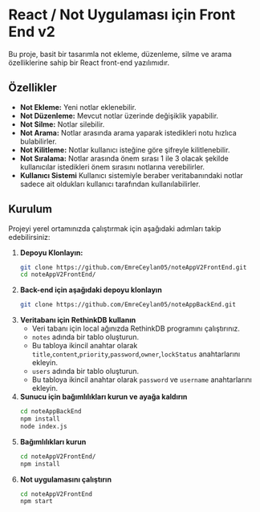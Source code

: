 # React / Not Uygulaması için Front End v2

Bu proje, basit bir tasarımla not ekleme, düzenleme, silme ve arama özelliklerine sahip bir React front-end yazılımıdır.

## Özellikler
- **Not Ekleme:** Yeni notlar eklenebilir.
- **Not Düzenleme:** Mevcut notlar üzerinde değişiklik yapabilir.
- **Not Silme:** Notlar silebilir.
- **Not Arama:** Notlar arasında arama yaparak istedikleri notu hızlıca bulabilirler.
- **Not Kilitleme:** Notlar kullanıcı isteğine göre şifreyle kilitlenebilir.
- **Not Sıralama:** Notlar arasında önem sırası 1 ile 3 olacak şekilde kullanıcılar istedikleri önem sırasını notlarına verebilirler.
- **Kullanıcı Sistemi** Kullanıcı sistemiyle beraber veritabanındaki notlar sadece ait oldukları kullanıcı tarafından kullanılabilirler.
## Kurulum
Projeyi yerel ortamınızda çalıştırmak için aşağıdaki adımları takip edebilirsiniz:
1. **Depoyu Klonlayın:**
   ```bash
   git clone https://github.com/EmreCeylan05/noteAppV2FrontEnd.git
   cd noteAppV2FrontEnd/
2. **Back-end için aşağıdaki depoyu klonlayın**
    ```bash
    git clone https://github.com/EmreCeylan05/noteAppBackEnd.git
3. **Veritabanı için RethinkDB kullanın**
   - Veri tabanı için local ağınızda RethinkDB programını çalıştırınız.
   - `notes` adında bir tablo oluşturun.
   - Bu tabloya ikincil anahtar olarak `title`,`content`,`priority`,`password`,`owner`,`lockStatus` anahtarlarını ekleyin.
   - `users` adında bir tablo oluşturun.
   - Bu tabloya ikincil anahtar olarak `password` ve `username` anahtarlarını ekleyin.
4. **Sunucu için bağımlılıkları kurun ve ayağa kaldırın**
    ```bash
    cd noteAppBackEnd
    npm install
    node index.js
5. **Bağımlılıkları kurun**
    ```bash
    cd noteAppV2FrontEnd/
    npm install
6. **Not uygulamasını çalıştırın**
    ```bash
    cd noteAppV2FrontEnd
    npm start